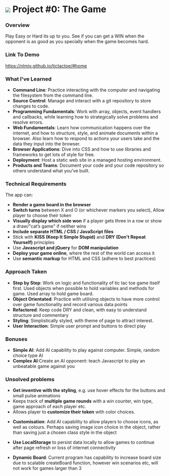 # ![](https://ga-dash.s3.amazonaws.com/production/assets/logo-9f88ae6c9c3871690e33280fcf557f33.png) Project #0: The Game

### Overview

Play Easy or Hard its up to you. See if you can get a WIN when the opponent is as good as you specially when the game becomes hard.

### Link To Demo
https://nlmiv.github.io/tictactoe/#home

### What I've Learned

- **Command Line**: Practice interacting with the computer and navigating the filesystem from the command line.
- **Source Control**: Manage and interact with a git repository to store changes to code.
- **Programming Fundamentals**: Work with array, objects, event handlers and callbacks, while learning how to strategically solve problems and resolve errors.
- **Web Fundamentals**:  Learn how communication happens over the internet, and how to structure, style, and animate documents within a browser. Also learn how to respond to actions your users take and the data they input into the browser.
- **Browser Applications**:  Dive into CSS and how to use libraries and frameworks to get lots of style for free.
- **Deployment**: Host a static web site in a managed hosting environment.
- **Products and Teams**: Document your code and your code repository so others understand what you've built.

### Technical Requirements

The app can:

* **Render a game board in the browser**
* **Switch turns** between X and O (or whichever markers you select), Allow player to choose their token
* **Visually display which side won** if a player gets three in a row or show a draw/"cat’s game" if neither wins
* **Include separate HTML / CSS / JavaScript files**
* Stick with **KISS (Keep It Simple Stupid)** and **DRY (Don't Repeat Yourself)** principles
* Use **Javascript and jQuery** for **DOM manipulation**
* **Deploy your game online**, where the rest of the world can access it
* Use **semantic markup** for HTML and CSS (adhere to best practices)

### Approach Taken

- **Step by Step**: Work on logic and functionality of tic tac toe game itself first. Used objects when possible to hold variables and methods for game. Used array to hold game board.
- **Object Orientated**: Practice with utilising objects to have more control over game functionality and record various data points
- **Refactored**: Keep code DRY and clean, with easy to understand structure and commentary
- **Styling**: Simplistically styled, with theme of page to attract interest.
- **User Interaction**: Simple user prompt and buttons to direct play

### Bonuses
- **Simple AI**: Add AI capability to play against computer. Simple, random choice type AI
- **Complex AI**:Create an AI opponent: teach Javascript to play an unbeatable game against you




### Unsolved problems
* **Get inventive with the styling**, e.g. use hover effects for the buttons and small pulse animations
* Keeps track of **multiple game rounds** with a win counter, win type, game approach of each player etc.
* Allows player to **customize their token** with color choices.
- **Customisation**: Add AI capability to allow players to choose icons, as well as colours. Perhaps saving image icon choice in the object, rather than saving just a chosen class style in the object
* **Use LocalStorage** to persist data locally to allow games to continue after page refresh or loss of internet connectivity
- **Dynamic Board**: Current program has capability to increase board size due to scalable createBoard function, however win scenarios etc, will not work for games larger than 3
